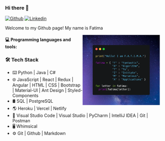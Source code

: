 ### Hi there 👋 
<!--
### This is Fatima Rizvi!
-->
[![Github](https://img.shields.io/badge/-Github-000?style=flat&logo=Github&logoColor=white)](https://github.com/fatima-rizvi)
[![Linkedin](https://img.shields.io/badge/-LinkedIn-blue?style=flat&logo=Linkedin&logoColor=white)](https://www.linkedin.com/in/fatima-rizvi/)

Welcome to my Github page! My name is Fatima 

<img align="right" alt="img" src="FATIMA.png" width="50%" height="auto" />

#### :computer: Programming languages and tools: 

<h3>🛠 Tech Stack</h3>

- ⌨️ Python | Java | C#
- 🌐 JavaScript | React | Redux | Angular | HTML | CSS | Bootstrap | Material-UI | Ant Design | Styled-Components
- 🛢 SQL | PostgreSQL
- 🌎 Heroku | Vercel | Netlify
- 🔧 Visual Studio Code | Visual Studio | PyCharm | IntelliJ IDEA | Git | Postman
- 🖥 Whimsical
- ⚙️ Git | Github | Markdown
</p>
